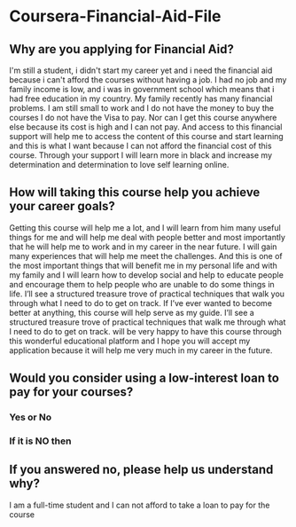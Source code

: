 # Coursera-Financial-Aid-File

## Why are you applying for Financial Aid?

I'm still a student, i didn't start my career yet and i need the financial aid because i can't afford the courses without having a job.
I had no job and my family income is low, and i was in government school which means that i had free education in my country.
My family recently has many financial problems.
I am still small to work and I do not have the money to buy the courses I do not have the Visa to pay.
Nor can I get this course anywhere else because its cost is high and I can not pay.
And access to this financial support will help me to access the content of this course and start learning and this is what I want because I can not afford the financial cost of this course.
Through your support I will learn more in black and increase my determination and determination to love self learning online.

## How will taking this course help you achieve your career goals?

Getting this course will help me a lot, and I will learn from him many useful things for me and will help me deal with people better and
most importantly that he will help me to work and in my career in the near future. I will gain many experiences that will help me meet the
challenges. And this is one of the most important things that will benefit me in my personal life and with my family and I will learn how
to develop social and help to educate people and encourage them to help people who are unable to do some things in life. I’ll see
a structured treasure trove of practical techniques that walk you through what I need to do to get on track. If I’ve ever wanted to become
better at anything, this course will help serve as my guide. I’ll see a structured treasure trove of practical techniques that walk me
through what I need to do to get on track. will be very happy to have this course through this wonderful educational platform and I hope
you will accept my application because it will help me very much in my career in the future.

## Would you consider using a low-interest loan to pay for your courses?
  ### Yes or No
 
 ### If it is NO then
## If you answered no, please help us understand why?

I am a full-time student and I can not afford to take a loan to pay for the course
